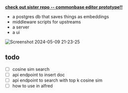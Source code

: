 **[check out sister repo -- commonbase editor prototype!!](https://github.com/bramses/commonbase-editor-prototype-quill/tree/main)**

- a postgres db that saves things as embeddings
- middleware scripts for upstreams
- a server
- a ui

![Screenshot 2024-05-09 21-23-25](https://github.com/bramses/commonbase-prototype/assets/3282661/446f4630-0282-4667-a116-4b494ea4d778)


## todo

- [ ] cosine sim search
- [ ] api endpoint to insert doc
- [ ] api endpoint to search with top k cosine sim
- [ ] how to use in alfred
